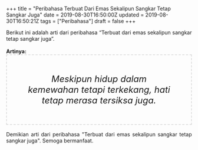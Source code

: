 +++
title = "Peribahasa Terbuat Dari Emas Sekalipun Sangkar Tetap Sangkar Juga"
date = 2019-08-30T16:50:00Z
updated = 2019-08-30T16:50:21Z
tags = ["Peribahasa"]
draft = false
+++

<div dir="ltr" style="text-align: left;" trbidi="on"><div style="text-align: justify;">Berikut ini adalah arti dari peribahasa “Terbuat dari emas sekalipun sangkar tetap sangkar juga”.</div><br /><div style="text-align: justify;"><b>Artinya:</b></div><div style="border: 2px dashed #ddd; font-size: 24px; height: auto; margin: 0 auto; padding: 50px; text-align: center; width: auto;"><i>Meskipun hidup dalam kemewahan tetapi terkekang, hati tetap merasa tersiksa juga.</i></div><div style="text-align: justify;"><br /></div><div style="text-align: justify;">Demikian arti dari peribahasa "Terbuat dari emas sekalipun sangkar tetap sangkar juga". Semoga bermanfaat.</div></div>
